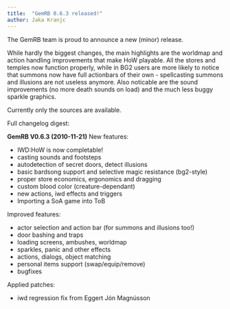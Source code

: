```yaml
---
title:  "GemRB 0.6.3 released!"
author: Jaka Kranjc
---
```


The GemRB team is proud to announce a new (minor) release.

While hardly the biggest changes, the main highlights are the worldmap and action handling
improvements that make HoW playable. All the stores and temples now function properly, while
in BG2 users are more likely to notice that summons now have full actionbars of their
own - spellcasting summons and illusions are not useless anymore. Also noticable are the sound
improvements (no more death sounds on load) and the much less buggy sparkle graphics.

Currently only the sources are available.

Full changelog digest:

**GemRB V0.6.3 (2010-11-21)**
New features:
- IWD:HoW is now completable!
- casting sounds and footsteps
- autodetection of secret doors, detect illusions
- basic bardsong support and selective magic resistance (bg2-style)
- proper store economics, ergonomics and dragging
- custom blood color (creature-dependant)
- new actions, iwd effects and triggers
- Importing a SoA game into ToB

Improved features:
- actor selection and action bar (for summons and illusions too!)
- door bashing and traps
- loading screens, ambushes, worldmap
- sparkles, panic and other effects
- actions, dialogs, object matching
- personal items support (swap/equip/remove)
- bugfixes

Applied patches:
- iwd regression fix from Eggert Jón Magnússon
